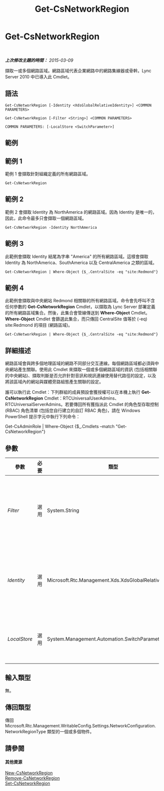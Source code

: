 ﻿---
title: Get-CsNetworkRegion
TOCTitle: Get-CsNetworkRegion
ms:assetid: 5c9eef10-16c1-45f7-ae7b-2bee0965b421
ms:mtpsurl: https://technet.microsoft.com/zh-tw/library/Gg398406(v=OCS.15)
ms:contentKeyID: 49291044
ms.date: 08/10/2015
mtps_version: v=OCS.15
ms.translationtype: HT
---

# Get-CsNetworkRegion

 

_**上次修改主題的時間：** 2015-03-09_

擷取一或多個網路區域。網路區域代表企業網路中的網路集線器或骨幹。Lync Server 2010 中已導入此 Cmdlet。

## 語法

    Get-CsNetworkRegion [-Identity <XdsGlobalRelativeIdentity>] <COMMON PARAMETERS>

    Get-CsNetworkRegion [-Filter <String>] <COMMON PARAMETERS>

    COMMON PARAMETERS: [-LocalStore <SwitchParameter>]

## 範例

## 範例 1

範例 1 會擷取針對組織定義的所有網路區域。

    Get-CsNetworkRegion

## 範例 2

範例 2 會擷取 Identity 為 NorthAmerica 的網路區域。因為 Identity 是唯一的，因此，此命令最多只會擷取一個網路區域。

    Get-CsNetworkRegion -Identity NorthAmerica

## 範例 3

此範例會擷取 Identity 結尾為字串 "America" 的所有網路區域。這樣會擷取 Identity 為 NorthAmerica、SouthAmerica 以及 CentralAmerica 之類的區域。

    Get-CsNetworkRegion | Where-Object {$_.CentralSite -eq "site:Redmond"}

## 範例 4

此範例會擷取與中央網站 Redmond 相關聯的所有網路區域。命令會先呼叫不含任何參數的 **Get-CsNetworkRegion** Cmdlet，以擷取為 Lync Server 部署定義的所有網路區域集合。然後，此集合會管線傳送到 **Where-Object** Cmdlet。**Where-Object** Cmdlet 會篩選此集合，而只傳回 CentralSite 值等於 (-eq) site:Redmond 的項目 (網路區域)。

    Get-CsNetworkRegion | Where-Object {$_.CentralSite -eq "site:Redmond"}

## 詳細描述

網路區域會與跨多個地理區域的網路不同部分交互連線。每個網路區域都必須與中央網站產生關聯。使用此 Cmdlet 來擷取一個或多個網路區域的資訊 (包括相關聯的中央網站)、擷取判斷是否允許針對音訊和視訊連線使用替代路徑的設定，以及將該區域內的網站與媒體旁路組態產生關聯的設定。

誰可以執行此 Cmdlet：下列群組的成員預設會獲授權可以在本機上執行 **Get-CsNetworkRegion** Cmdlet：RTCUniversalUserAdmins、RTCUniversalServerAdmins。若要傳回所有獲指派此 Cmdlet 的角色型存取控制 (RBAC) 角色清單 (包括您自行建立的自訂 RBAC 角色)，請在 Windows PowerShell 提示字元中執行下列命令：

Get-CsAdminRole | Where-Object {$\_.Cmdlets –match "Get-CsNetworkRegion"}

## 參數


<table>
<colgroup>
<col style="width: 25%" />
<col style="width: 25%" />
<col style="width: 25%" />
<col style="width: 25%" />
</colgroup>
<thead>
<tr class="header">
<th>參數</th>
<th>必要</th>
<th>類型</th>
<th>說明</th>
</tr>
</thead>
<tbody>
<tr class="odd">
<td><p><em>Filter</em></p></td>
<td><p>選用</p></td>
<td><p>System.String</p></td>
<td><p>此參數可讓您針對為組織設定之所有網路區域的 Identity 執行萬用字元搜尋。使用萬用字元針對 Identity 的任何部分進行篩選。</p></td>
</tr>
<tr class="even">
<td><p><em>Identity</em></p></td>
<td><p>選用</p></td>
<td><p>Microsoft.Rtc.Management.Xds.XdsGlobalRelativeIdentity</p></td>
<td><p>您要擷取之網路區域的唯一識別碼。Identity 的格式會是可唯一識別該區域的字串 (請注意，Identity 與 NetworkRegionID 相同)。</p></td>
</tr>
<tr class="odd">
<td><p><em>LocalStore</em></p></td>
<td><p>選用</p></td>
<td><p>System.Management.Automation.SwitchParameter</p></td>
<td><p>從中央管理存放區的本機複本擷取網路區域資訊，而非從中央管理存放區本身擷取。</p></td>
</tr>
</tbody>
</table>


## 輸入類型

無。

## 傳回類型

傳回 Microsoft.Rtc.Management.WritableConfig.Settings.NetworkConfiguration.NetworkRegionType 類型的一個或多個物件。

## 請參閱

#### 其他資源

[New-CsNetworkRegion](new-csnetworkregion.md)  
[Remove-CsNetworkRegion](remove-csnetworkregion.md)  
[Set-CsNetworkRegion](set-csnetworkregion.md)

